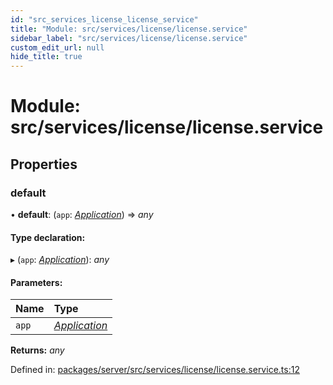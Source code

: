 ```yaml
---
id: "src_services_license_license_service"
title: "Module: src/services/license/license.service"
sidebar_label: "src/services/license/license.service"
custom_edit_url: null
hide_title: true
---
```


# Module: src/services/license/license.service

## Properties

### default

• **default**: (`app`: [*Application*](src_declarations.md#application)) => *any*

#### Type declaration:

▸ (`app`: [*Application*](src_declarations.md#application)): *any*

#### Parameters:

Name | Type |
:------ | :------ |
`app` | [*Application*](src_declarations.md#application) |

**Returns:** *any*

Defined in: [packages/server/src/services/license/license.service.ts:12](https://github.com/xr3ngine/xr3ngine/blob/7650c2bea/packages/server/src/services/license/license.service.ts#L12)
